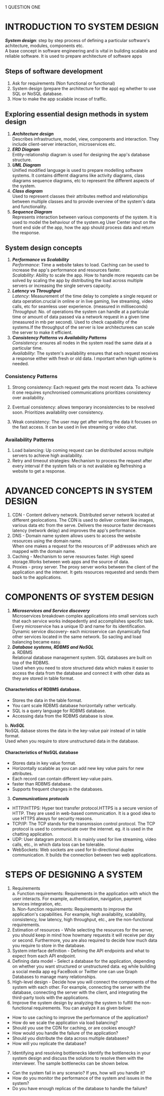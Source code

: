 1 QUESTION ONE  


# INTRODUCTION TO SYSTEM DESIGN  
***System design***: step by step process of defining a particular software's achitecture, modules, components etc.  
A base concept in software engineering and is vital in building scalable and reliable software. It is used to prepare architecture of software apps   
## Steps of software development  
1. Ask for requirements (Non functional or functional)  
1. System design (prepare the architecture for the app) eg whether to use SQL or NoSQL database.  
1. How to make the app scalable incase of traffic.  

## Exploring essential design methods in system design 
1. ***Architecture design***  
Describes infrastructure, model, view, components and interaction. They include client-server interaction, microservices etc.
1. ***ERD Diagram***  
Entity-relationship diagram is used for designing the app's database structure.  
1. ***UML Diagram***  
Unified modified language is used to prepare modelling software systems. It contains differnt diagrams like activity diagrams, class diagrams sequence diagrams, etc to represent the different aspects of the system.  
1. ***Class diagram***  
Used to represent classes their attributes method and relationships between multiple classes and to provide overview of the system's data and functionality.  
1. ***Sequence Diagram***  
Represents interaction between various components of the system. It is used to model the behaviour of the system.eg User Center input on the front end side of the app, how the app should process data and return the response.  

## System design concepts  
1. ***Performance vs Scalability***  
*Performance*: Time a website takes to load. Caching can be used to increase the app's performance and resources faster.  
*Scalability*: Ability to scale the app. How to handle more requests can be solved by scaling the app by distributing the load across multiple servers or increasing the single servers capacity.  
1. ***Latency vs Throughput***  
*Latency*: Measurement of the time delay to complete a single request or data operation.crucial in online or in live gaming, live streaming, video calls, etc for seamless user experience. (measured in milliseconds)   
*Throughput*: No. of operations the system can handle at a particular time or amount of data passed via a network request in a given time (measured in mb per second). Used to check capability of the systems.If the throughput of the server is low architecturees can scale the server to make  it efficient.  
1. ***Consistency Patterns vs Availability Patterns***   
*Consistency*: ensures all nodes in the system read the same data at a particular time.  
*Availability*: The system's availability ensures that each request receives a response either with fresh or old data. I mportant when high uptime is needed.  
### Consistency Patterns  
1. Strong consistency: Each request gets the most recent data. To achieve it one requires synchronised communications prioritizes consistency over availability.
  
  1. Eventual consistency: allows temporary inconsistencies to be resolved soon. Prioritizes availability over consistency.  
  1. Weak consistency: The user may get after writing the data it focuses on the fast access. It can be used in live streaming or video chat.  
  ### Availability Patterns 
  
  1. Load balancing: Up coming request can be distributed across multiple servers to achieve high availability.  
  1. Retry and timeout strategies: Mechanism to process the request after every interval if the system fails or is not available eg Refreshing a website to get a response.  
  # ADVANCED CONCEPTS IN SYSTEM DESIGN  
  1. CDN - Content delivery network. Distributed server network located at different geolocations. The CDN is used to deliver content like images, various data etc from the serve. Delivers the resource faster decreases latency (network delay) and improves the app's performance.  
  2. DNS - Domain name system allows users to access the website resources using the domain name.  
  When one makes a request for the resources of IP addresses which are mapped with the domain name.  
1. Caching - Mechanism to serve resources faster. High speed storage.Works between web apps and the source of data.  
4. Proxies - proxy  server. The proxy server works between the client of the application and the internet. It gets resources requested and sends them back to the applications.  
# COMPONENTS OF SYSTEM DESIGN  
1. ***Microservices and Service discovery***  
Microservices breakdown complex applications into small services such that each service works indepedently and accomplishes specific task. Every microservice has a unique ID and name for its identification.  
 Dynamic service discovery- each microservice can dynamically find other services located in the same network. So sacling and load balancing became easy.  
 1. ***Database systems, RDBMS and NoSQL***  
 a. RDBMS  
 Relational database management system. SQL databases are built on top of the RDBMS.  
 Used when you need to store structured data which makes it easier to access the data from the database and connect it with other data as they are stored in table format.  
 #### Characteristics of RDBMS database.  
 * Stores the data in the table format.  
 * You cant scale RDBMS database horizontally rather vertically.  
 * SQL is a query language for RDBMS database.  
 * Accessing data from the RDBMS database is slow. 

 b. ***NoSQL***  
NoSQL   dabase stores the data in the key-value pair instead of in table format.  
Used when you require to store unstructured data in the database.  
#### Characteristics of NoSQL database  
* Stores data in key value format.   
* Horizontally scalable as you can add new key value pairs for new attributes.
* Each record can contain different key-value pairs. 
* faster than RDBMS database.  
* Supports frequent changes in the databases.  

3. ***Communications protocols***  

* HTTP/HTTPS: Hyper text transfer protocol.HTTPS is a secure version of HTTP. They are used in web-based communication. It is a good idea to use HTTPS always for security reasons.  
* TCP/IP: The TCP stands for the transmission control protocol. The TCP protocol is used to communicate over the internet. eg.  it is used in the chatting application.  
*  UDP: User datagram protocol. It is mainly used for live streaming, video calls, etc., in which data loss can be tolerable.  
* WebSockets: Web sockets are used for bi-directional duplex communication. It builds the connection between two web applications.  

# STEPS OF DESIGNING A SYSTEM  
1. Requirements  
a. Function requirements: Requirements in the application with which the user interacts. For example, authentication, navigation, payment services integration, etc.  
b. Non-function requirements: Requirements to improve the application's capabilities. For example, high availability, scalability, consistency, low latency, high throughput, etc., are the non-functional requirements.  
2. Estimation of resources - 
While selecting the resources for the server, you should keep in mind how howmany requests it will receive per day or second.
Furthermore, you are also required to decide how much data you require to store in the database.  
3. System interface definition - Defining the API endpoints and what to expect from each API endpoint.  
4. Defining data model - Select a database for the application, depending on whether you want structured or unstructured data. eg while building a social media app eg FaceBook or Twitter one can use Graph Databases to manage many relationships.  
5. High-level design - Decide how you will connect the components of the system with each other. For example, connecting the server with the database, connecting the server with the client, and integrating the third-party tools with the applications.  
6. Improve the system design by analyzing the system to fulfill the non-functional requirements.
You can analyze it as given below:  
* How to use caching to improve the performance of the application?
* How do we scale the application via load balancing?
* Should you use the CDN for caching, or are cookies enough?
* How would you handle the failure of the application?
* Should you distribute the data across multiple databases?
* How will you replicate the database?  
7. Identifying and resolving bottlenecks
Identify the bottlenecks in your system design and discuss the solutions to resolve them with the interviewer.
The sample bottlenecks can be shown below.  
* Can the system fail in any scenario? If yes, how will you handle it?
* How do you monitor the performance of the system and issues in the system?
* Do you have enough replicas of the database to handle the failure?



